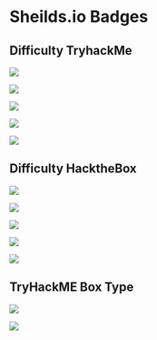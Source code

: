 # Sheilds.io Badges
## Difficulty TryhackMe
![](https://img.shields.io/badge/Difficulty-Info-blue?style=for-the-badge&logo=tryhackme)

![](https://img.shields.io/badge/Difficulty-Easy-green?style=for-the-badge&logo=tryhackme)

![](https://img.shields.io/badge/Difficulty-Medium-orange?style=for-the-badge&logo=tryhackme)

![](https://img.shields.io/badge/Difficulty-Hard-critical?style=for-the-badge&logo=tryhackme)

![](https://img.shields.io/badge/Difficulty-Insane-blueviolet?style=for-the-badge&logo=tryhackme)


## Difficulty HacktheBox
![](https://img.shields.io/badge/Difficulty-Info-blue?style=for-the-badge&logo=hackthebox)

![](https://img.shields.io/badge/Difficulty-Easy-green?style=for-the-badge&logo=hackthebox)

![](https://img.shields.io/badge/Difficulty-Medium-orange?style=for-the-badge&logo=hackthebox)

![](https://img.shields.io/badge/Difficulty-Hard-critical?style=for-the-badge&logo=hackthebox)

![](https://img.shields.io/badge/Difficulty-Insane-blueviolet?style=for-the-badge&logo=hackthebox)

## TryHackME Box Type
![](https://img.shields.io/badge/Box_Type-%F0%9F%9A%A9Capture_The_Flag%F0%9F%9A%A9-blue?style=for-the-badge&logo=tryhackme)

![](https://img.shields.io/badge/Box_Type-%F0%9F%9A%B6Walk--Through%F0%9F%9A%B6-success?style=for-the-badge&logo=tryhackme)
